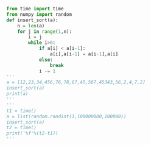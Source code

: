 
<BlogInfo id="882" title="4.插入排序" author="白日梦想猿" pv=0 read_times=0 pre_cost_time=0分23秒 category="算法" tag_list="['算法']" create_time="2020.05.21 17:12:18" update_time="2020.05.21 23:18:27" />

```python
from time import time
from numpy import random
def insert_sort(a):
    n = len(a)
    for j in range(1,n):
        i = j
        while i>0:
            if a[i] < a[i-1]:
                a[i],a[i-1] = a[i-1],a[i]
            else:
                break
            i -= 1
'''
a = [12,23,34,456,76,78,67,45,567,45343,56,2,4,7,2]
insert_sort(a)
print(a)
'''
'''
t1 = time()
a = list(random.randint(1,100000000,100000))
insert_sort(a)
t2 = time()
print('%f'%(t2-t1))
'''
```
